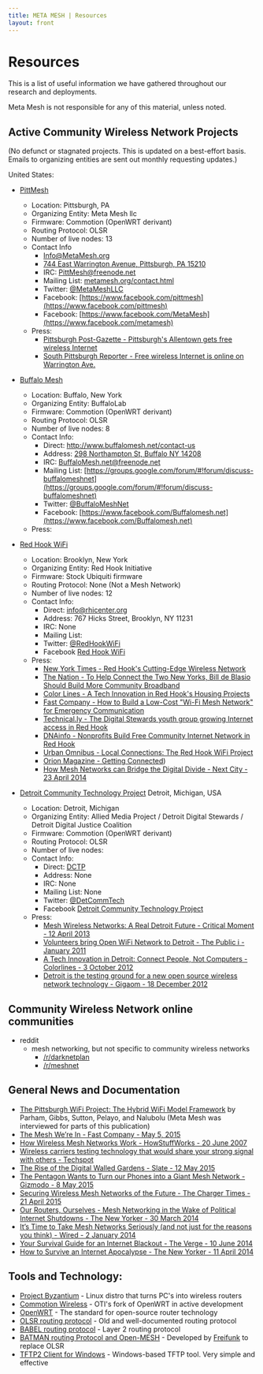 ```yaml
---
title: META MESH | Resources
layout: front
---
```

# Resources

This is a list of useful information we have gathered throughout our research and deployments.

Meta Mesh is not responsible for any of this material, unless noted.

## Active Community Wireless Network Projects
(No defunct or stagnated projects. This is updated on a best-effort basis. Emails to organizing entities are sent out monthly requesting updates.)

United States:

* [PittMesh](http://www.pittmesh.net)
  * Location: Pittsburgh, PA
  * Organizing Entity: Meta Mesh llc
  * Firmware: Commotion (OpenWRT derivant)
  * Routing Protocol: OLSR
  * Number of live nodes: 13
  * Contact Info
    * Info@MetaMesh.org
    * [744 East Warrington Avenue, Pittsburgh, PA 15210](https://goo.gl/maps/2FsYl)
    * IRC: PittMesh@freenode.net
    * Mailing List: [metamesh.org/contact.html](http://www.metamesh.org/contact.html)
    * Twitter: [@MetaMeshLLC](https://twitter.com/metameshllc)
    * Facebook: [https://www.facebook.com/pittmesh](https://www.facebook.com/pittmesh)
    * Facebook: [https://www.facebook.com/MetaMesh](https://www.facebook.com/metamesh)
  * Press:
    * [Pittsburgh Post-Gazette - Pittsburgh's Allentown gets free wireless Internet](http://www.post-gazette.com/local/city/2014/11/14/Pittsburgh-s-Allentown-gets-free-wireless-Internet/stories/201411130171)
    * [South Pittsburgh Reporter - Free wireless Internet is online on Warrington Ave.](http://www.sopghreporter.com/story/2014/12/02/front-page/free-wireless-internet-is-online-on-warrington-ave/15061.html)

* [Buffalo Mesh](http://www.buffalomesh.net/)
  * Location: Buffalo, New York
  * Organizing Entity: BuffaloLab
  * Firmware: Commotion (OpenWRT derivant)
  * Routing Protocol: OLSR
  * Number of live nodes: 8
  * Contact Info:
    * Direct: http://www.buffalomesh.net/contact-us
    * Address: [298 Northampton St, Buffalo NY 14208](https://goo.gl/maps/dP6bB)
    * IRC: BuffaloMesh.net@freenode.net
    * Mailing List: [https://groups.google.com/forum/#!forum/discuss-buffalomeshnet](https://groups.google.com/forum/#!forum/discuss-buffalomeshnet)
    * Twitter: [@BuffaloMeshNet](https://twitter.com/Buffalomeshnet)
    * Facebook: [https://www.facebook.com/Buffalomesh.net](https://www.facebook.com/Buffalomesh.net)
  * Press:


* [Red Hook WiFi](http://redhookwifi.org/)
  * Location: Brooklyn, New York
  * Organizing Entity: Red Hook Initiative
  * Firmware: Stock Ubiquiti firmware
  * Routing Protocol: None (Not a Mesh Network)
  * Number of live nodes: 12
  * Contact Info:
    * Direct: info@rhicenter.org
    * Address: 767 Hicks Street, Brooklyn, NY 11231
    * IRC: None
    * Mailing List:
    * Twitter: [@RedHookWiFi](https://twitter.com/RedHookWiFi)
    * Facebook [Red Hook WiFi](https://www.facebook.com/RHWiFi)
  * Press:
    * [New York Times - Red Hook's Cutting-Edge Wireless Network](http://www.nytimes.com/2014/08/24/nyregion/red-hooks-cutting-edge-wireless-network.html)
    * [The Nation - To Help Connect the Two New Yorks, Bill de Blasio Should Build More Community Broadband](http://www.thenation.com/article/177839/mayor-de-blasio-should-build-more-community-broadband#)
    * [Color Lines - A Tech Innovation in Red Hook's Housing Projects](http://www.colorlines.com/articles/tech-innovation-red-hooks-housing-projects)
    * [Fast Company - How to Build a Low-Cost "Wi-Fi Mesh Network" for Emergency Communication](https://www.fastcompany.com/3020680/how-to-build-a-low-cost-wifi-mesh-network-for-emergency-communication)
    * [Technical.ly - The Digital Stewards youth group growing Internet access in Red Hook](https://technical.ly/brooklyn/2013/10/14/digital-stewards-mesh-internet-network-red-hook/)
    * [DNAinfo - Nonprofits Build Free Community Internet Network in Red Hook](http://www.dnainfo.com/new-york/20130710/red-hook/non-profits-build-free-community-internet-network-red-hook)
    * [Urban Omnibus - Local Connections: The Red Hook WiFi Project](http://urbanomnibus.net/2013/09/local-connections-the-red-hook-wifi-project/)
    * [Orion Magazine - Getting Connected](https://orionmagazine.org/article/getting-connected/))
    * [How Mesh Networks can Bridge the Digital Divide - Next City - 23 April 2014](https://nextcity.org/daily/entry/how-mesh-networks-can-bridge-the-digital-divide)

* [Detroit Community Technology Project](https://www.alliedmedia.org/dctp) Detroit, Michigan, USA
  * Location: Detroit, Michigan
  * Organizing Entity: Allied Media Project / Detroit Digital Stewards / Detroit Digital Justice Coalition
  * Firmware: Commotion (OpenWRT derivant)
  * Routing Protocol: OLSR
  * Number of live nodes:
  * Contact Info:
    * Direct: [DCTP](https://www.alliedmedia.org/dctp/contact)
    * Address: None
    * IRC: None
    * Mailing List: None
    * Twitter: [@DetCommTech](https://twitter.com/DetCommTech)
    * Facebook [Detroit Community Technology Project](https://www.facebook.com/CommunityTechnology)
  * Press:
    * [Mesh Wireless Networks: A Real Detroit Future - Critical Moment - 12 April 2013](http://critical-moment.org/2013/04/12/mesh-wireless-networks-a-real-detroit-future/)
    * [Volunteers bring Open WiFi Network to Detroit - The Public i - January 2011](http://publici.ucimc.org/?p=1342)
    * [A Tech Innovation in Detroit: Connect People, Not Computers - Colorlines - 3 October 2012](http://www.colorlines.com/articles/tech-innovation-detroit-connect-people-not-computers)
    * [Detroit is the testing ground for a new open source wireless network technology - Gigaom - 18 December 2012](https://gigaom.com/2012/12/18/detroit-is-the-testing-ground-for-a-new-open-source-wireless-network-technology/)



## Community Wireless Network online communities

* reddit
   * mesh networking, but not specific to community wireless networks
      * [/r/darknetplan](https://www.reddit.com/r/darknetplan)
      * [/r/meshnet](https://www.reddit.com/r/meshnet)

## General News and Documentation

* [The Pittsburgh WiFi Project: The Hybrid WiFi Model Framework](http://apps.pittsburghpa.gov/cis/Final_Report.pdf) by Parham, Gibbs, Sutton, Pelayo, and Nalubolu (Meta Mesh was interviewed for parts of this publication)
* [The Mesh We’re In - Fast Company  - May 5, 2015](https://www.fastcompany.com/3044686/mesh-networks-and-the-local-internet-movement)
* [How Wireless Mesh Networks Work - HowStuffWorks - 20 June 2007](http://computer.howstuffworks.com/how-wireless-mesh-networks-work.htm)
* [Wireless carriers testing technology that would share your strong signal with others - Techspot](http://www.techspot.com/news/58761-wireless-share-strong-signal.html)
* [The Rise of the Digital Walled Gardens - Slate - 12 May 2015](http://www.slate.com/articles/technology/future_tense/2015/05/micronetworks_mesh_networks_walled_gardens_are_the_internet_s_future.html)
* [The Pentagon Wants to Turn our Phones into a Giant Mesh Network - Gizmodo - 8 May 2015](http://www.gizmodo.in/news/The-Pentagon-Wants-to-Turn-Our-Phones-Into-a-Giant-Mesh-Network/articleshow/47206609.cms)
* [Securing Wireless Mesh Networks of the Future - The Charger Times - 21 April 2015](http://www.chargertimes.com/2084/science-and-technology/securing-wireless-mesh-networks-of-the-future/)
* [Our Routers, Ourselves - Mesh Networking in the Wake of Political Internet Shutdowns - The New Yorker - 30 March 2014](http://www.newyorker.com/tech/elements/our-routers-ourselves)
* [It’s Time to Take Mesh Networks Seriously (and not just for the reasons you think) - Wired - 2 January 2014 ](http://www.wired.com/2014/01/its-time-to-take-mesh-networks-seriously-and-not-just-for-the-reasons-you-think/)
* [Your Survival Guide for an Internet Blackout - The Verge - 10 June 2014](http://www.theverge.com/2014/6/10/5794406/what-do-you-do-when-the-internet-turns-off)
* [How to Survive an Internet Apocalypse - The New Yorker - 11 April 2014](http://www.newyorker.com/tech/elements/how-to-survive-an-internet-apocalypse)

## Tools and Technology:

* [Project Byzantium](http://project-byzantium.org/) - Linux distro that turns PC's into wireless routers
* [Commotion Wireless](https://commotionwireless.net/) - OTI's fork of OpenWRT in active development
* [OpenWRT](https://openwrt.org/) - The standard for open-source router technology
* [OLSR routing protocol](http://www.olsr.org/mediawiki/index.php/Main_Page) - Old and well-documented routing protocol
* [BABEL routing protocol](http://www.pps.univ-paris-diderot.fr/~jch/software/babel/) - Layer 2 routing protocol
* [BATMAN routing Protocol and Open-MESH](http://www.open-mesh.org/projects/open-mesh/wiki) - Developed by [Freifunk](http://freifunk.net/) to replace OLSR
* [TFTP2 Client for Windows](http://www.shadowsoftware.net/shadowgameworld/downloads/tftp2.exe) - Windows-based TFTP tool. Very simple and effective
